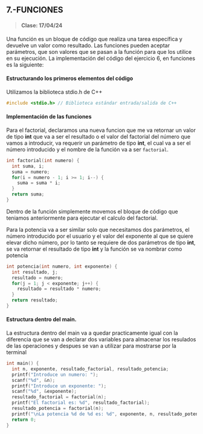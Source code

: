 ## 7.-FUNCIONES
> #### Clase: 17/04/24

Una función es un bloque de código que realiza una tarea específica y devuelve un valor como resultado.
Las funciones pueden aceptar parámetros, que son valores que se pasan a la función para que los utilice en su ejecución.
La implementación del código del ejercicio 6, en funciones es la siguiente:

#### Estructurando los primeros elementos del código
Utilizamos la biblioteca stdio.h de C++

```C++
#include <stdio.h> // Biblioteca estándar entrada/salida de C++
```

#### Implementación de las funciones
Para el factorial, declaramos una nueva funcion que me va retornar un valor de tipo **int** que va a ser el resultado o el valor del factorial del número que vamos a introducir, va requerir un parámetro de tipo **int**, el cual va a ser el número introducido y el nombre de la función va a ser `factorial`.

```C++
int factorial(int numero) {
  int suma, i;
  suma = numero;
  for(i = numero - 1; i >= 1; i--) {
    suma = suma * i;
  }
  return suma;
}
```

Dentro de la función simplemente movemos el bloque de código que teniamos anteriormente para ejecutar el calculo del factorial.

Para la potencia va a ser similar solo que necesitamos dos parámetros, el número introducido por el usuario y el valor del exponente al que se quiere elevar dicho número, por lo tanto se requiere de dos parámetros de tipo **int**, se va retornar el resultado de tipo **int** y la función se va nombrar como potencia

```C++
int potencia(int numero, int exponente) {
  int resultado, j;
  resultado = numero;
  for(j = 1; j < exponente; j++) {
    resultado = resultado * numero;
  }
  return resultado;
}
```

#### Estructura dentro del main.
La estructura dentro del main va a quedar practicamente igual con la diferencia que se van a declarar dos variables para almacenar los resulados de las operaciones y despues se van a utilizar para mostrarse por la terminal

```C++
int main() {
  int n, exponente, resultado_factorial, resultado_potencia;
  printf("Introduce un numero: ");
  scanf("%d", &n);
  printf("Introduce un exponente: ");
  scanf("%d", &exponente);
  resultado_factorial = factorial(n);
  printf("El factorial es: %d", resultado_factorial);
  resultado_potencia = factorial(n);
  printf("\nLa potencia %d de %d es: %d", exponente, n, resultado_potencia);
  return 0;
}
```